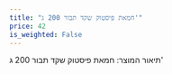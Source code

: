 ```yaml
---
title: "חמאת פיסטוק שקד תבור 200 ג'"
price: 42
is_weighted: False
---
```


תיאור המוצר: חמאת פיסטוק שקד תבור 200 ג'
